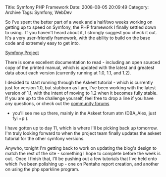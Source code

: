 Title: Symfony PHP Framework
Date: 2008-08-05 20:09:49
Category:  Archive
Tags: Symfony, WebDev

So I've spent the better part of a week and a half/two weeks working on getting up to speed on Symfony, the PHP 
framework I finally settled down to using.  If you haven't heard about it, I strongly suggest you check it out.  It's a 
very user-friendly framework, with the ability to build on the base code and extremely easy to get into.

[Symfony Project](http://symfony-project.com)

There is some excellent documentation to read - including an open sourced copy of the printed manual, which is updated 
with the latest and greatest data about each version (currently running at 1.0, 1.1, and 1.2).

I decided to start running through the Askeet tutorial - which is currently just for version 1.0, but stubborn as I am, 
I've been working with the latest version of 1.1, with the intent of moving to 1.2 when it becomes fully stable.  If you
are up to the challenge yourself, feel free to drop a line if you have any questions, or check out the [community forums](http://www.symfony-project.org/forum/)
- you'll see me up there, mainly in the Askeet forum atm (DBA_Alex, just fyi =p ).

I have gotten up to day 11, which is where I'll be picking back up tomorrow.  I'm truly looking forward to when the 
project team finally updates the askeet tutorial for the other symfony versions.

Anywho, tonight I'm getting back to work on updating the blog's design to match the rest of the site - something I hope 
to complete before the week is out.  Once I finish that, I'll be pushing out a few tutorials that I've held onto which 
I've been polishing up - one on Pentaho report creation, and another on using the php sparkline program.